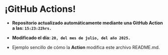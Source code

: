 # ¡GitHub Actions!
* **Repositorio actualizado automáticamente mediante una GitHub Action a las: `15:23:22hrs.`**
* **Modificado el día: `20, del mes de julio, del año 2025.`**

* Ejemplo sencillo de cómo la **Action** modifica este archivo README.md.
